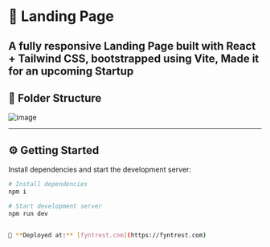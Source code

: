 




# 🚀 Landing Page

A fully responsive **Landing Page** built with **React + Tailwind CSS**, bootstrapped using **Vite**, Made it for an upcoming Startup
---

## 📁 Folder Structure
![image](https://github.com/user-attachments/assets/a0c30dae-0e23-4faf-8cdc-105764034a94)


---

## ⚙️ Getting Started

Install dependencies and start the development server:

```bash
# Install dependencies
npm i

# Start development server
npm run dev


🚀 **Deployed at:** [fyntrest.com](https://fyntrest.com)

